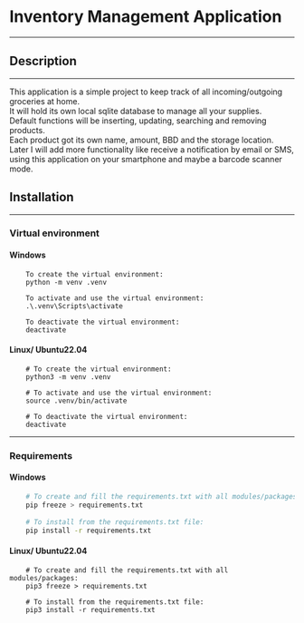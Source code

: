 # Inventory Management Application
***

## Description
***
This application is a simple project to keep track of all incoming/outgoing groceries at home. \
It will hold its own local sqlite database to manage all your supplies.\
Default functions will be inserting, updating, searching and removing products. \
Each product got its own name, amount, BBD and the storage location.\
Later I will add more functionality like receive a notification by email or SMS, \
using this application on your smartphone and maybe a barcode scanner mode.


## Installation
***
### Virtual environment
#### Windows
```commandline
    To create the virtual environment:
    python -m venv .venv
    
    To activate and use the virtual environment:
    .\.venv\Scripts\activate
    
    To deactivate the virtual environment:
    deactivate
```
#### Linux/ Ubuntu22.04
```shell
    # To create the virtual environment:
    python3 -m venv .venv
    
    # To activate and use the virtual environment:
    source .venv/bin/activate
    
    # To deactivate the virtual environment:
    deactivate
```
***
### Requirements
#### Windows
```bash
    # To create and fill the requirements.txt with all modules/packages:
    pip freeze > requirements.txt
    
    # To install from the requirements.txt file:
    pip install -r requirements.txt
```
#### Linux/ Ubuntu22.04
```shell
    # To create and fill the requirements.txt with all modules/packages:
    pip3 freeze > requirements.txt
    
    # To install from the requirements.txt file:
    pip3 install -r requirements.txt
```
